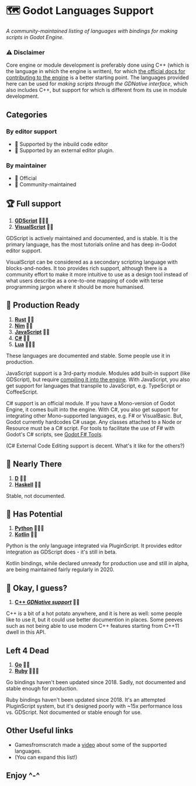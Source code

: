 # 🗺 Godot Languages Support

*A community-maintained listing of languages with bindings for making scripts in Godot Engine.*

### ⚠ Disclaimer

Core engine or module development is preferably done using C++ (which is the language in which the engine is written), for which [the official docs for contributing to the engine](https://docs.godotengine.org/en/stable/community/contributing/index.html) is a better starting point.
The languages provided here can be used for *making scripts through the GDNative interface*, which also includes C++, but support for which is different from its use in module development.


## Categories

### By editor support
- 🧬 Supported by the inbuild code editor
- 🔌 Supported by an external editor plugin.

### By maintainer
- 💍 Official
- 👥 Community-maintained


## 🏆 Full support
1. **[GDScript](https://docs.godotengine.org/en/stable/getting_started/scripting/gdscript/index.html) 💍🧬🔌**
1. **[VisualScript](https://docs.godotengine.org/en/stable/getting_started/scripting/visual_script/index.html) 💍🧬**

  GDScript is actively maintained and documented, and is stable. It is the primary language, has the most tutorials online and has deep in-Godot editor support.

  VisualScript can be considered as a secondary scripting language with blocks-and-nodes. It too provides rich support, although there is a community effort to make it more intuitive to use as a design tool instead of what users describe as a one-to-one mapping of code with terse programming jargon where it should be more humanised.

## 🥇 Production Ready
1. **[Rust](https://github.com/godot-rust/godot-rust) 👥🔌**
1. **[Nim](https://github.com/pragmagic/godot-nim) 👥🔌**
1. **[JavaScript](https://github.com/GodotExplorer/ECMAScript) 👥🔌**
1. **[C#](https://docs.godotengine.org/en/stable/getting_started/scripting/c_sharp/index.html) 💍🔌**
1. **[Lua](https://github.com/perbone/luascript) 👥🧬🔌**

  These languages are documented and stable. Some people use it in production.

  JavaScript support is a 3rd-party module. Modules add built-in support (like GDScript), but require [compiling it into the engine](https://docs.godotengine.org/en/stable/development/cpp/custom_modules_in_cpp.html).
  With JavaScript, you also get support for languages that transpile to JavaScript, e.g. TypeScript or CoffeeScript.

  C# support is an official module. If you have a Mono-version of Godot Engine, it comes built into the engine.
  With C#, you also get support for integrating other Mono-supported languages, e.g. F# or VisualBasic. But, Godot currently hardcodes C# usage. Any classes attached to a Node or Resource must be a C# script.
  For tools to facilitate the use of F# with Godot's C# scripts, see [Godot F# Tools](https://github.com/willnationsdev/godot-fsharp-tools).

  (C# External Code Editing support is decent. What's it like for the others?)

## 🥈 Nearly There
1. **[D](https://github.com/godot-d/godot-d) 👥🔌**
2. **[Haskell](https://hackage.haskell.org/package/godot-haskell) 👥🔌**

  Stable, not documented.

## 🥉 Has Potential
1. **[Python](https://github.com/touilleMan/godot-python) 👥🧬🔌**  
1. **[Kotlin](https://github.com/utopia-rise/godot-kotlin) 👥🔌**

  Python is the only language integrated via PluginScript. It provides editor integration as GDScript does - it's still in beta.

  Kotlin bindings, while declared unready for production use and still in alpha, are being maintained fairly regularly in 2020.

## 🏅 Okay, I guess?
1. **[C++ *GDNative support*](https://github.com/godotengine/godot-cpp) 💍🔌**

  C++ is a bit of a hot potato anywhere, and it is here as well: some people like to use it, but it could use better documention in places. Some peeves such as not being able to use modern C++ features starting from C++11 dwell in this API.

## Left 4 Dead
1. **[Go](https://github.com/ShadowApex/godot-go) 👥🔌**
1. **[Ruby](https://github.com/onyxblade/godot-ruby) 👥🧬🔌**
  
  Go bindings haven't been updated since 2018.
  Sadly, not documented and stable enough for production.
  
  Ruby bindings haven't been updated since 2018.
  It's an attempted PluginScript system, but it's designed poorly with ~15x performance loss vs. GDScript.
  Not documented or stable enough for use.

## Other Useful links

- Gamesfromscratch made a [video](https://youtu.be/VqcMlS-IJl4) about some of the supported languages.
- (You can expand this list!)

## Enjoy ^-^
